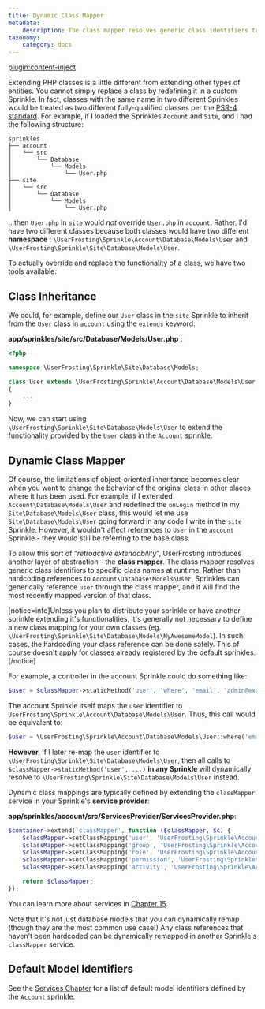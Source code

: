 ```yaml
---
title: Dynamic Class Mapper
metadata:
    description: The class mapper resolves generic class identifiers to specific class names at runtime. This makes it easy to override entire classes in your Sprinkle.
taxonomy:
    category: docs
---
```

[plugin:content-inject](/modular/_update5.0)

Extending PHP classes is a little different from extending other types of entities. You cannot simply replace a class by redefining it in a custom Sprinkle. In fact, classes with the same name in two different Sprinkles would be treated as two different fully-qualified classes per the [PSR-4 standard](http://www.php-fig.org/psr/psr-4/). For example, if I loaded the Sprinkles `Account` and `Site`, and I had the following structure:

```
sprinkles
├── account
│   └── src
│       └── Database
│           └── Models
│               └── User.php
├── site
│   └── src
│       └── Database
│           └── Models
│               └── User.php
```

...then `User.php` in `site` would *not* override `User.php` in `account`. Rather, I'd have two different classes because both classes would have two different **namespace** : `\UserFrosting\Sprinkle\Account\Database\Models\User` and `\UserFrosting\Sprinkle\Site\Database\Models\User`.

To actually override and replace the functionality of a class, we have two tools available:

## Class Inheritance

We could, for example, define our `User` class in the `site` Sprinkle to inherit from the `User` class in `account` using the `extends` keyword:

**app/sprinkles/site/src/Database/Models/User.php** :
```php
<?php

namespace \UserFrosting\Sprinkle\Site\Database\Models;

class User extends \UserFrosting\Sprinkle\Account\Database\Models\User
{
    ...
}
```

Now, we can start using `\UserFrosting\Sprinkle\Site\Database\Models\User` to extend the functionality provided by the `User` class in the `Account` sprinkle.

## Dynamic Class Mapper

Of course, the limitations of object-oriented inheritance becomes clear when you want to change the behavior of the original class in other places where it has been used. For example, if I extended `Account\Database\Models\User` and redefined the `onLogin` method in my `Site\Database\Models\User` class, this would let me use `Site\Database\Models\User` going forward in any code I write in the `site` Sprinkle. However, it wouldn't affect references to `User` in the `account` Sprinkle - they would still be referring to the base class.

To allow this sort of "_retroactive extendability_", UserFrosting introduces another layer of abstraction - the **class mapper**. The class mapper resolves generic class identifiers to specific class names at runtime. Rather than hardcoding references to `Account\Database\Models\User`, Sprinkles can generically reference `user` through the class mapper, and it will find the most recently mapped version of that class.

[notice=info]Unless you plan to distribute your sprinkle or have another sprinkle extending it's functionalities, it's generally not necessary to define a new class mapping for your own classes (eg. `\UserFrosting\Sprinkle\Site\Database\Models\MyAwesomeModel`). In such cases, the hardcoding your class reference can be done safely. This of course doesn't apply for classes already registered by the default sprinkles.[/notice]


For example, a controller in the account Sprinkle could do something like:

```php
$user = $classMapper->staticMethod('user', 'where', 'email', 'admin@example.com')->first();
```

The account Sprinkle itself maps the `user` identifier to `UserFrosting\Sprinkle\Account\Database\Models\User`. Thus, this call would be equivalent to:

```php
$user = \UserFrosting\Sprinkle\Account\Database\Models\User::where('email', 'admin@example.com')->first();
```

**However**, if I later re-map the `user` identifier to `\UserFrosting\Sprinkle\Site\Database\Models\User`, then all calls to `$classMapper->staticMethod('user', ...)` **in any Sprinkle** will dynamically resolve to `\UserFrosting\Sprinkle\Site\Database\Models\User` instead.

Dynamic class mappings are typically defined by extending the `classMapper` service in your Sprinkle's **service provider**:

**app/sprinkles/account/src/ServicesProvider/ServicesProvider.php**:
```php
$container->extend('classMapper', function ($classMapper, $c) {
    $classMapper->setClassMapping('user', 'UserFrosting\Sprinkle\Account\Database\Models\User');
    $classMapper->setClassMapping('group', 'UserFrosting\Sprinkle\Account\Database\Models\Group');
    $classMapper->setClassMapping('role', 'UserFrosting\Sprinkle\Account\Database\Models\Role');
    $classMapper->setClassMapping('permission', 'UserFrosting\Sprinkle\Account\Database\Models\Permission');
    $classMapper->setClassMapping('activity', 'UserFrosting\Sprinkle\Account\Database\Models\Activity');

    return $classMapper;
});
```

You can learn more about services in [Chapter 15](/services).

Note that it's not just database models that you can dynamically remap (though they are the most common use case!) Any class references that haven't been hardcoded can be dynamically remapped in another Sprinkle's `classMapper` service.

## Default Model Identifiers

See the [Services Chapter](/services/default-services#classmapper-1) for a list of default model identifiers defined by the `Account` sprinkle.
